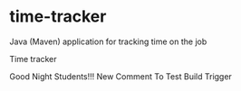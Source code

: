 # time-tracker
Java (Maven) application for tracking time on the job

Time tracker

Good Night Students!!!
New Comment 
To Test Build Trigger
